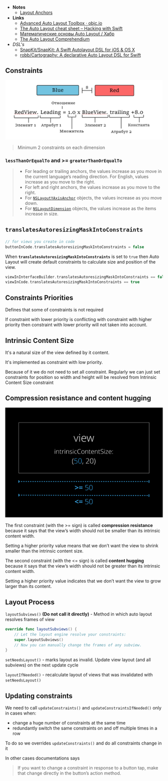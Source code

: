 - **Notes**
	- [Layout Anchors](UIKit%20Auto%20Layout/Layout%20Anchors.md)
- **Links**
	- [Advanced Auto Layout Toolbox · objc.io](https://www.objc.io/issues/3-views/advanced-auto-layout-toolbox/)
	- [The Auto Layout cheat sheet – Hacking with Swift](https://www.hackingwithswift.com/articles/140/the-auto-layout-cheat-sheet)
	- [Математические основы Auto Layout / Хабр](https://habr.com/ru/company/oleg-bunin/blog/437584/)
	- [The Auto Layout Comprehendium](https://medium.com/@PhiJay/the-auto-layout-comprehendium-%EF%B8%8F-6d7e2105bf70)
- *DSL's*
	- [SnapKit/SnapKit: A Swift Autolayout DSL for iOS & OS X](https://github.com/SnapKit/SnapKit)
	- [robb/Cartography: A declarative Auto Layout DSL for Swift](https://github.com/robb/Cartography)


## Constraints

![](UIKit%20Auto%20Layout/RedView._Leading.png)

> Minimum 2 constraints on each dimension

### `lessThanOrEqualTo` and >= `greaterThanOrEqualTo`

> -   For leading or trailing anchors, the values increase as you move in the current language’s reading direction. For English, values increase as you move to the right.
> -   For left and right anchors, the values increase as you move to the right. 
> -   For [`NSLayoutYAxisAnchor`](https://developer.apple.com/documentation/uikit/nslayoutyaxisanchor) objects, the values increase as you move down. 
> -   For [`NSLayoutDimension`](https://developer.apple.com/documentation/uikit/nslayoutdimension) objects, the values increase as the items increase in size.

## **`translatesAutoresizingMaskIntoConstraints`**

```swift
// for views you create in code 
buttonInCode.translatesAutoresizingMaskIntoConstraints = false
```

When **`translatesAutoresizingMaskIntoConstraints`**  is set to `true` then Auto Layout will create default constraints to calculate size and position of the view.

```swift
viewInInterfaceBuilder.translatesAutoresizingMaskIntoConstraints == false
viewInCode.translatesAutoresizingMaskIntoConstraints == true
```

## Constraints Priorities

Defines that some of constraints is not required 

If constraint with lower priority is conflicting with constraint with higher priority then constraint with lower priority will not taken into account.

## Intrinsic Content Size

It's a natural size of the view defined by it content. 

It's implemented as constraint with low priority. 

Because of it we do not need to set all constraint. Regularly we can just set constraints for position so width and height will be resolved from Intrinsic Content Size constraint

## Compression resistance and content hugging

![](UIKit%20Auto%20Layout/Untitled.png)

The first constraint (with the >= sign) is called **compression resistance** because it says that the view’s width should not be smaller than its intrinsic content width.

Setting a higher priority value means that we don’t want the view to shrink smaller than the intrinsic content size.

The second constraint (with the <= sign) is called **content hugging** because it says that the view’s width should not be greater than its intrinsic content width. 

Setting a higher priority value indicates that we don’t want the view to grow larger than its content.

## Layout Process

`layoutSubviews()` **(Do not call it directly)** - Method in which auto layout resolves frames of view

```swift
override func layoutSubviews() {
    // Let the layout engine resolve your constraints:
    super.layoutSubviews()
    // Now you can manually change the frames of any subview.
}
```

`setNeedsLayout()` - marks layout as invalid. Update view layout (and all subviews) on the next update cycle

`layoutIfNeeded()` - recalculate layout of views that was invalidated with `setNeedsLayout()`

## Updating constraints

We need to call `updateConstraints()`  and `updateConstraintsIfNeeded()` only in cases when:

- change a huge number of constraints at the same time
- redundantly switch the same constraints on and off multiple times in a row

To do so we overrides `updateConstraints()` and do all constraints change in it

In other cases documentations says

> If you want to change a constraint in response to a button tap, make that change directly in the button’s action method.
>